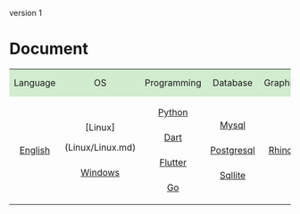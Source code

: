 <style>
.md0{margin-top: 150px;}
.md1{margin-top: 75px;}
.md2{margin-top: 50px;}
.md3{margin-top: 25px;}
.tbl1 td#header{background-color: D1ECCF}
.tbl1 tr#header{background-color: D1ECCF}
.tbl1 td {height: 50px;vertical-align: middle;}
</style>



version 1



# Document


<table class="tbl1">
<tr>
<td align="center" id="header">Language</td>
<td align="center" id="header">OS</td>
<td align="center" id="header">Programming</td>
<td align="center" id="header">Database</td>
<td align="center" id="header">Graphic</td>
<td align="center" id="header">Editor</td>
<td align="center" id="header">Finance</td>
</tr>

<tr>
<td align="center">
  
[English](English/English.md)

</td>





<td align="center">

[Linux]

(Linux/Linux.md)

<div class="md3"></div>

[Windows](Windows/Windows.md)

</td>




<td align="center">

[Python](Python/Python.md)

<div class="md3"></div>

[Dart](Dart/Dart.md)

<div class="md3"></div>

[Flutter](Flutter/Flutter.md)

<div class="md3"></div>

[Go](Go/Go.md)

</td>





<td align="center">

[Mysql](Mysql/Mysql.md)

<div class="md3"></div>

[Postgresql](Postgresql/Postgresql.md)

<div class="md3"></div>

[Sqllite](Sqllite/Sqllite.md)

</td>








<td align="center">

[Rhino](Rhino/Rhino.md)

</td>








<td align="center">

[Atom](Atom/0-Atom.md)

<div class="md3"></div>

[VS Code](VsCode/0-VsCode.md)

<div class="md3"></div>

[Git](Git/0-Git.md)

</td>







<td align="center">

[Forex](Forex/Forex.md)

</td>




</tr></table>
























